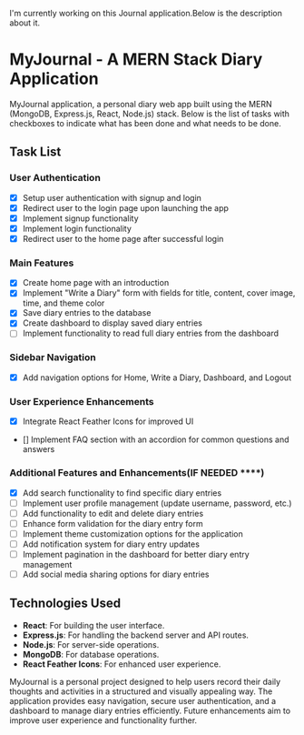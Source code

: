 I'm currently working on this Journal application.Below is the description about it.

# MyJournal - A MERN Stack Diary Application

 MyJournal application, a personal diary web app built using the MERN (MongoDB, Express.js, React, Node.js) stack. Below is the list of tasks with checkboxes to indicate what has been done and what needs to be done.

## Task List

### User Authentication
- [x] Setup user authentication with signup and login
- [x] Redirect user to the login page upon launching the app
- [x] Implement signup functionality
- [x] Implement login functionality
- [x] Redirect user to the home page after successful login

### Main Features
- [x] Create home page with an introduction
- [x] Implement "Write a Diary" form with fields for title, content, cover image, time, and theme color
- [x] Save diary entries to the database
- [x] Create dashboard to display saved diary entries
- [ ] Implement functionality to read full diary entries from the dashboard

### Sidebar Navigation
- [x] Add navigation options for Home, Write a Diary, Dashboard, and Logout

### User Experience Enhancements
- [x] Integrate React Feather Icons for improved UI
- [] Implement FAQ section with an accordion for common questions and answers

### Additional Features and Enhancements(IF NEEDED ****)
- [x] Add search functionality to find specific diary entries
- [ ] Implement user profile management (update username, password, etc.)
- [ ] Add functionality to edit and delete diary entries
- [ ] Enhance form validation for the diary entry form
- [ ] Implement theme customization options for the application
- [ ] Add notification system for diary entry updates
- [ ] Implement pagination in the dashboard for better diary entry management
- [ ] Add social media sharing options for diary entries

## Technologies Used

- **React**: For building the user interface.
- **Express.js**: For handling the backend server and API routes.
- **Node.js**: For server-side operations.
- **MongoDB**: For database operations.
- **React Feather Icons**: For enhanced user experience.

MyJournal is a personal project designed to help users record their daily thoughts and activities in a structured and visually appealing way. The application provides easy navigation, secure user authentication, and a dashboard to manage diary entries efficiently. Future enhancements aim to improve user experience and functionality further.
